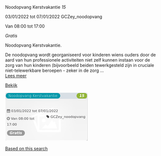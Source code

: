 Noodopvang Kerstvakantie *15*

  
03/01/2022 tot 07/01/2022 GCZey\_noodopvang  

Van 08:00 tot 17:00

*Gratis*

  

Noodopvang Kerstvakantie.  
  
De noodopvang wordt georganiseerd voor kinderen wiens ouders door de aard van hun professionele activiteiten niet zelf kunnen instaan voor de zorg van hun kinderen (bijvoorbeeld beiden tewerkgesteld zijn in cruciale niet-telewerkbare beroepen - zeker in de zorg  ...  
[Lees meer](https://tickets.vgc.be/activity/subscribe/GCZey_noodopvang)

[Bekijk](https://tickets.vgc.be/activity/subscribe/GCZey_noodopvang)

![](71455.png)

[Based on this search](https://tickets.vgc.be/activity/index?&vrijeplaatsen=1&Age%5B%5D=3%2C5&entity=276)